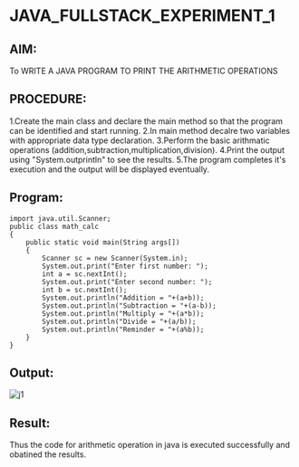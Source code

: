 # JAVA_FULLSTACK_EXPERIMENT_1
## AIM:
  To WRITE A JAVA PROGRAM TO PRINT THE ARITHMETIC OPERATIONS
## PROCEDURE:

1.Create the main class and declare the main method so that the program can be identified and start running.
2.In main method decalre two variables with appropriate data type declaration.
3.Perform the basic arithmatic operations (addition,subtraction,multiplication,division).
4.Print the output using "System.outprintln" to see the results.
5.The program completes it's execution and the output will be displayed eventually.
## Program:
```
import java.util.Scanner;
public class math_calc
{
    public static void main(String args[])
    {
        Scanner sc = new Scanner(System.in);
        System.out.print("Enter first number: ");
        int a = sc.nextInt();
        System.out.print("Enter second number: ");
        int b = sc.nextInt();
        System.out.println("Addition = "+(a+b));
        System.out.println("Subtraction = "+(a-b));
        System.out.println("Multiply = "+(a*b));
        System.out.println("Divide = "+(a/b));
        System.out.println("Reminder = "+(a%b));
    }
}
```

## Output:

![j1](https://github.com/anithapalani2123/JAVA_FULLSTACK_EXPERIMENT_1/assets/94184990/d15824da-0d9b-4592-a069-b228fef980fb)






## Result:
Thus the code for arithmetic operation in java is executed successfully and obatined the results.















